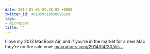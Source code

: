 ```yaml
---
date: 2014-05-01 09:28:08 +0000
twitter_id: 461859618050695169
tags:
- micropost
title: ''
---
```


I love my 2013 MacBook Air, and if you're in the market for a new Mac they're on fire sale now: [macrumors.com/2014/04/30/dis…](http://www.macrumors.com/2014/04/30/discounts-2013-macbook-air/)
